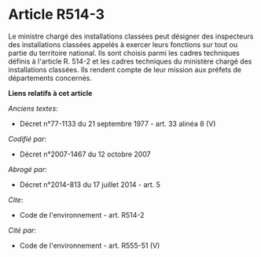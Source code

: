 # Article R514-3

Le ministre chargé des installations classées peut désigner des inspecteurs des installations classées appelés à exercer
leurs fonctions sur tout ou partie du territoire national. Ils sont choisis parmi les cadres techniques définis à l'article
R. 514-2 et les cadres techniques du ministère chargé des installations classées. Ils rendent compte de leur mission aux
préfets de départements concernés.

**Liens relatifs à cet article**

_Anciens textes_:

  - Décret n°77-1133 du 21 septembre 1977 - art. 33 alinéa 8 (V)

_Codifié par_:

  - Décret n°2007-1467 du 12 octobre 2007

_Abrogé par_:

  - Décret n°2014-813 du 17 juillet 2014 - art. 5

_Cite_:

  - Code de l'environnement - art. R514-2

_Cité par_:

  - Code de l'environnement - art. R555-51 (V)
